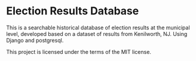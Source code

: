 # Election Results Database
This is a searchable historical database of election results at the municipal level, developed based on a dataset of results from Kenilworth, NJ. Using Django and postgresql.

This project is licensed under the terms of the MIT license.